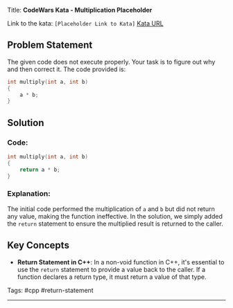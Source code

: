 
Title: **CodeWars Kata - Multiplication Placeholder**

Link to the kata: `[Placeholder Link to Kata]`
[Kata URL](https://www.codewars.com/kata/50654ddff44f800200000004/train/cpp)
## Problem Statement
The given code does not execute properly. Your task is to figure out why and then correct it. The code provided is:

```cpp
int multiply(int a, int b)
{
    a * b;
}
```

## Solution

### Code:
```cpp
int multiply(int a, int b)
{
    return a * b;
}
```

### Explanation:
The initial code performed the multiplication of `a` and `b` but did not return any value, making the function ineffective. In the solution, we simply added the `return` statement to ensure the multiplied result is returned to the caller.

## Key Concepts

- **Return Statement in C++**: In a non-void function in C++, it's essential to use the `return` statement to provide a value back to the caller. If a function declares a return type, it must return a value of that type.

Tags: #cpp #return-statement 

---